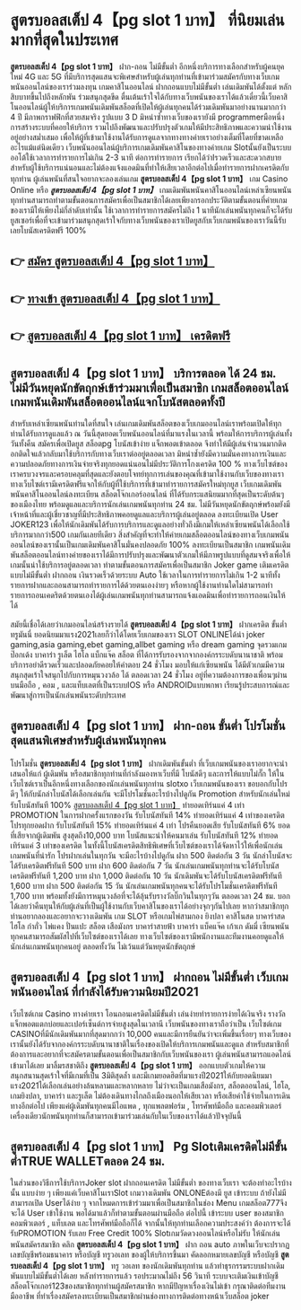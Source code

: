 # สูตรบอลสเต็ป 4【pg slot 1 บาท】  ที่นิยมเล่นมากที่สุดในประเทศ

**สูตรบอลสเต็ป 4【pg slot 1 บาท】** ฝาก-ถอน ไม่มีขั้นต่ำ  อีกหนึ่งบริการทางเลือกสำหรับผู้คนยุคใหม่ 4G และ 5G ที่มีบริการสุดแสนจะพิเศษสำหรับผู้เล่นทุกท่านที่เข้ามาร่วมสมัครกับทางเว็บเกมพนันออนไลน์ของเราร่วมลงทุน เกมคาสิโนออนไลน์ ฝากถอนแบบไม่มีขั้นต่ำ เล่นเดิมพันได้ตั้งแต่ หลักสิบบาทขึ้นไปถึงหลักพัน ร่วมสนุกสุดขีด ตื่นเต้นเร้าใจได้กับทางเว็บพนันของเราได้แล้วเดี๋ยวนี้เว็บคาสิโนออนไลน์ผู้ให้บริการเกมพนันเดิมพันสล็อตที่เปิดให้ผู้เล่นทุกคนได้ร่วมเดิมพันมาอย่างนานมากกว่า 4 ปี มีภาพกราฟฟิกที่สวยสมจริง รูปแบบ 3 D
มิหนำซ้ำทางเว็บของเรายังมี  programmerมือหนึ่งการสร้างระบบที่คอยให้บริการ  รวมไปถึงพัฒนาและปรับปรุงตัวเกมให้มีประสิทธิภาพและความน่าใช้งานอยู่อย่างสม่ำเสมอ เพื่อให้ผู้ที่เข้ามาใช้งานได้รับการดูแลจากทางทางค่ายเราอย่างเต็มที่โดยที่ขาดเหลืออะไรแม้แต่นิดเดียว เว็บพนันออนไลน์ผู้บริการเกมเดิมพันคาสิโนของทางค่ายเกม Slotนั้นยังเป็นระบบออโต้ใช้เวลาการทำรายการไม่เกิน 2-3 นาที ต่อการทำรายการ เรียกได้ว่าIรวดเร็วและสะดวกสบายสำหรับผู้ใช้บริการแน่นอนและไม่ต้องแจ้งแอดมินที่ทำให้เสียเวลาอีกต่อไปเมื่อทำรายการฝากเครดิตกับทุกท่าน
ผู้เล่นพนันที่สนใจอยากจะลองเล่นเกม **สูตรบอลสเต็ป 4【pg slot 1 บาท】** เกม Casino Online หรือ ***สูตรบอลสเต็ป 4【pg slot 1 บาท】*** เกมเดิมพันพนันคาสิโนออนไลน์เหล่าเซียนพนันทุกท่านสามารถทำตามขั้นตอนการสมัครเพื่อเป็นสมาชิกได้เลยเพียงกรอกประวัติตามขั้นตอนที่ค่ายเกมของเรามีให้เพียงไม่กี่ลำดับเท่านั้น ใช้เวลาการทำรายการสมัครไม่ถึง 1 นาทีนักเล่นพนันทุกคนก็จะได้รับยูสเซอร์เพื่อที่จะเข้ามาร่วมสนุกสุดเร้าใจกับทางเว็บพนันของเราเปิดยูสกับเว็บเกมพนันของเราวันนี้รับเลยโบนัสเครดิตฟรี 100%

## 👉 [สมัคร สูตรบอลสเต็ป 4【pg slot 1 บาท】](https://archa888.com/)
## 👉 [ทางเข้า สูตรบอลสเต็ป 4【pg slot 1 บาท】](https://archa888.com/)
## 👉 [สูตรบอลสเต็ป 4【pg slot 1 บาท】 เครดิตฟรี](https://archa888.com/)

## สูตรบอลสเต็ป 4【pg slot 1 บาท】 บริการตลอด ได้ 24 ชม. ไม่มีวันหยุดนักขัตฤกษ์เข้าร่วมมาเพื่อเป็นสมาชิก เกมสล็อตออนไลน์ เกมพนันเดิมพันสล็อตออนไลน์แจกโบนัสตลอดทั้งปี

สำหรับเหล่าเซียนพนันท่านใดที่สนใจ เล่นเกมเดิมพันสล็อตของเว็บเกมออนไลน์เราพร้อมเปิดให้ทุกท่านได้รับการดูแลแล้ว ณ วันนี้สุดยอดเว็บพนันออนไลน์ที่มาแรงในเวลานี้ พร้อมให้การบริการผู้เล่นทั้งวันทั้งคืน สมัครเพื่อเปิดยูส สล็อตpg โบนัสเข้าง่าย แจ็กพอตเข้าตลอด จึงทำให้มีผู้เล่นจำนวนมากติดอกติดใจแล้วกลับมาใช้บริการกับทางเว็บเราต่ออยู่ตลอดเวลา มิหนำซ้ำยังมีความมั่นคงทางการเงินและความปลอดภัยทางการเงินจ่ายจริงทุกยอดแน่นอนไม่มีประวัติการโกงเครดิต 100 % ทางเว็บไซต์ของเราครบวงจรและครอบคลุมที่สุดและยังตอบโจทย์ทุกการเล่นของคุณที่เข้ามาใช้งานกับเว็บของทางเรา
ทางเว็บไซต์เรามีเครดิตฟรีแจกให้กับผู้ที่ใช้บริการที่เข้ามาทำรายการสมัครใหม่ทุกยูส เว็บเกมเดิมพันพนันคาสิโนออนไลน์ลงทะเบียน สล็อตโจ๊กเกอร์ออนไลน์ ที่ได้รับกระแสนิยมมากที่สุดเป็นระดับต้นๆของเมืองไทย พร้อมดูแลและบริการนักเล่นเกมพนันทุกท่าน 24 ชม. ไม่มีวันหยุดนักขัตฤกษ์พร้อมยังมีเจ้าหน้าที่และผู้เชี่ยวชาญที่มีประสิทธิภาพคอยดูแลและบริการผู้เล่นอยู่ตลอด ลงทะเบียนเปิด User JOKER123 เพื่อให้นักเดิมพันได้รับการบริการและดูแลอย่างทั่วถึงมีเกมให้เหล่าเซียนพนันได้เลือกใช้บริการมากกว่า500 เกมกันเลยทีเดียว
สิ่งสำคัญที่จะทำให้ค่ายเกมสล็อตออนไลน์ของทางเว็บเกมพนันออนไลน์ของเรานั้นเป็นเกมเดิมพันคาสิโนมั่นคงปลอดภัย 100% ลงทะเบียนเป็นสมาชิก  เกมพนันเดิมพันสล็อตออนไลน์ทางค่ายของเราได้มีการปรับปรุงและพัฒนาตัวเกมให้มีภาพรูปแบบที่ดูสมจจริงเพื่อให้เกมนั้นน่าใช้บริการอยู่ตลอดเวลา ทำตามขั้นตอนการสมัครเพื่อเป็นสมาชิก Joker game เติมเครดิตแบบไม่มีขั้นต่ำ ฝากถอน เงินรวดเร็วด้วยระบบ Auto ใช้เวลาในการทำรายการไม่เกิน 1-2 นาทีทั้งรายการฝากและถอนสามารถทำรายการได้ด้วยตนเองง่ายๆ หรือหากผู้ใช้งานท่านใดไม่สามารถทำรายการถอนเคดริตด้วยตนเองได้ผู้เล่นเกมพนันทุกท่านสามารถแจ้งแอดมินเพื่อทำรายการถอนเงินให้ได้

สมัยนี้เชื่อได้เลยว่าเกมออนไลน์สร้างรายได้ **สูตรบอลสเต็ป 4【pg slot 1 บาท】** ฝากเครดิต ขั้นต่ำทรูมันนี่ ยอดนิยมมาแรง2021เลยก็ว่าได้โดยเว็บเกมของเรา SLOT ONLINEได้นำ  joker gaming,asia gaming,ebet gaming,allbet gaming หรือ dream gaming จุดรวมเกมป๊อกเด้ง บาคาร่า รูเล็ต ไฮโล แบ็กแจ๊ค สล็อต ที่ได้การรับรองจากจากองค์กรระบดับนานาชาติ พร้อมบริการอย่าดีรวดเร็วและปลอดภัยคอยให้คำตอบ 24 ชั่วโมง มอบให้แก่เซียนพนัน ได้มีตัวเกมมีความสนุกสุดเร้าใจสนุกไปกับการหมุนวงวล้อ ได้ ตลอดเวลา 24 ชั่วโมง อยู่ที่ความต้องการของเพื่อนๆผ่านบนมือถือ , คอม , และแท็บเลตที่เป็นระบบIOS หรือ ANDROIDแบบพกพา เรียนรู้ประสบการณ์และพัฒนาสู่การเป็นนักเล่นพนันระดับประเทศ

## สูตรบอลสเต็ป 4【pg slot 1 บาท】 ฝาก-ถอน ขั้นต่ำ โปรโมชั่นสุดแสนพิเศษสำหรับผู้เล่นพนันทุกคน

โปรโมชั่น **สูตรบอลสเต็ป 4【pg slot 1 บาท】** ฝากเดิมพันขั้นต่ำ ที่เว็บเกมพนันของเราอยากจะนำเสนอให้แก่  ผู้เดิมพัน หรือสมาชิกทุกท่านที่กำลังมองหาเว็บที่มี โบนัสดีๆ และการให้แบบไม่กั๊ก ให้ในเว็บไซต์เราเป็นอีกหนึ่งทางเลือกของนักเล่นพนันทุกท่าน slotxo เว็บเกมพนันของเรา ขอบอกกับโปรดีๆ ให้กับนักล่าโบนัสได้เลือกเล่นกัน จะมีโปรโมชั่นอะไรบ้างไปดูกัน
 Promotion สำหรับนักเล่นใหม่ รับโบนัสทันที 100% [สูตรบอลสเต็ป 4【pg slot 1 บาท】](https://archa888.com/) ทำยอดเทิร์นแค่ 4 เท่า
 PROMOTION ในการฝากครั้งแรกของวัน รับโบนัสทันที 14% ทำยอดเทิร์นแค่ 4 เท่าของเครดิต
โปรทุกยอดฝาก รับโบนัสทันที 15% ทำยอดเทิร์นแค่ 4 เท่า
โปรคืนยอดเสีย รับโบนัสทันที 6% ยอดที่เสียจากผู้เดิมพัน สูงสุดถึง10,000 บาท
โบนัสแนะนำให้คนมาเล่น รับโบนัสทันที 12% ทำยอดเทิร์นแค่ 3 เท่าของเครดิต
ในทั้งนี้โบนัสเครดิตสิทธิพิเศษที่เว็บไซต์ของเราได้จัดหาไว้ให้เพื่อนักเล่นเกมพนันที่น่ารัก โปรฝากเล่นในทุกวัน จะมีอะไรบ้างไปดูกัน
ฝาก 500 ติดต่อกัน 3 วัน นักล่าโบนัสจะได้รับเครดิตฟรีทันที 500 บาท
ฝาก 600 ติดต่อกัน 7 วัน นักเล่นเกมพนันทุกท่านจะได้รับโบนัสเครดิตฟรีทันที 1,200 บาท
ฝาก 1,000 ติดต่อกัน 10 วัน นักเดิมพันจะได้รับโบนัสเครดิตฟรีทันที 1,600 บาท
ฝาก 500 ติดต่อกัน 15 วัน นักเล่นเกมพนันทุกคนจะได้รับโปรโมชั่นเครดิตฟรีทันที 1,700 บาท
พร้อมทั้งยังมีการหมุนวงล้อที่จะได้ลุ้นรับรางวัลบิ๊กวินในทุกๆวัน ตลอดเวลา 24 ชม. บอกได้เลยว่าคืนทุนให้กับผู้เล่นที่เป็นผู้ใช้งานกับเว็บคาสิโนของเราได้อย่างจุกๆกันไปเลย หากว่าสมาชิกทุกท่านอยากลองและอยากจะวางเดิมพัน เกม SLOT หรือเกมไพ่สามกอง  ยิงปลา คาสิโนสด บาคาร่าสด ไฮโล กำถั่ว ไพ่แคง ปั่นแปะ สล็อต เสือมังกร บาคาร่าสายฟ้า บาคาร่า แบ็คแจ๊ค เก้าเก ดัมมี่ เซียนพนันทุกคนสามารถสัมผัสไปที่เว็บไซต์ของเราได้เลย ทางเว็บไซต์ของเรามีพนักงานและทีมงานคอยดูแลให้นักเล่นเกมพนันทุกคนอยู่ ตลอดทั้งวัน ไม่เว้นแต่วันหยุดนักขัตฤกษ์

## สูตรบอลสเต็ป 4【pg slot 1 บาท】 ฝากถอน ไม่มีขั้นต่ำ  เว็บเกมพนันออนไลน์ ที่กำลังได้รับความนิยมปี2021

เว็บไซต์เกม Casino ทางค่ายเรา โอนถอนเครดิตไม่มีขั้นต่ำ เล่นง่ายทำรายการง่ายได้เงินจริง รางวัลแจ็กพอตแตกบ่อยและเปอร์เซ็นต์การจ่ายสูงสุดในเวลานี เว็บพนันของทางเราถือว่าเป็น เว็บไซต์เกม CASINOที่มีนักเดิมพันมากที่สุดมากกว่า 10,000 คนและมีการยืนยันว่าจะเพิ่มขึ้นเรื่อยๆ ทางเว็บของเรานั้นยังได้รับจากองค์กรระบดับนานาชาติในเรื่องของเปิดให้บริการเกมพนันและดูแล สำหรับสมาชิกที่ต้องการและอยากที่จะสมัครตามขั้นตอนเพื่อเป็นสมาชิกกับเว็บพนันของเรา ผู้เล่นพนันสามารถแอดไลน์เข้ามาได้เลย
	มาลิ้มรสชาติถึง **สูตรบอลสเต็ป 4【pg slot 1 บาท】** ออกแบบตัวเกมให้ความสนุกสนานสุดเร้าใจที่มีเกมที่เป็น 3มิติสุดล้ำ และมีเกมยอดฮิตที่มาแรงปี2021ให้กับยอดนิยมมาแรง2021ได้เลือกเล่นอย่างล้นหลามและหลากหลาย  ไม่ว่าจะเป็นเกมเสือมังกร, สล็อตออนไลน์, ไฮโล, เกมยิงปลา, บาคาร่า และรูเล็ต ไม่ต้องเดินทางไกลถึงเมืองนอกให้เสียเวลา หรือเสียค่าใช้จ่ายในการเดินทางอีกต่อไป เพียงแค่ผู้เดิมพันทุกคนมีไอแพด , ทุกแพลตฟอร์ม , โทรศัพท์มือถือ และคอมพิวเตอร์เครื่องเดียวนักพนันทุกท่านก็สามารถเข้ามาร่วมเล่นกับในเว็บของเราได้แล้วปัจจุบันนี้

## สูตรบอลสเต็ป 4【pg slot 1 บาท】  Pg Slotเติมเครดิตไม่มีขั้นต่ำTRUE WALLETตลอด 24 ชม.

ในส่วนของวิธีการใช้บริการJoker slot ฝากถอนเครดิต ไม่มีขั้นต่ำ ของทางเว็บเรา จะต้องทำอะไรบ้างนั้น แบบง่าย ๆ เพียงแค่เว็บคาสิโนเราSlot เกมวางเดิมพัน ONLONEต้องมี ยูส เข้าระบบ ถ้ายังไม่มีสามารถเปิด Userได้ง่าย ๆ จากโหมดการเข้าร่วมมาเพื่อเป็นสมาชิกในช่อง Menu เกมสล็อต777จึงจะได้ User เข้าใช้งาน พอได้มาแล้วก็ทำตามขั้นตอนผ่านมือถือ ต่อไปนี้
เข้าระบบ user  ของสมาชิก คอมพิวเตอร์ , แท็บเลต และโทรศัพท์มือถือก็ได้
จากนั้นให้ทุกท่านเลือกความประสงค์ว่า ต้องการจะได้รับPROMOTION รับเลย Free Credit 100% Slotเกมวัดดวงออนไลน์หรือไม่รับ
ให้นักเล่นพนันสมัครสมาชิก คลิก **สูตรบอลสเต็ป 4【pg slot 1 บาท】** ฝาก ถอน auto ภาพในเว็บจะปรากฏเลขบัญชีพร้อมธนาคาร หรือบัญชี ทรูวอเลท ของผู้ให้บริการขึ้นมา
คัดลอกหมายเลขบัญชี หรือบัญชี **สูตรบอลสเต็ป 4【pg slot 1 บาท】** ทรู วอเลท ของนักเดิมพันทุกท่าน แล้วทำธุรกรรมระบบฝากเดิมพันแบบไม่มีขั้นต่ำได้เลย
หลังทำรายการแล้ว รอประมาณไม่ถึง 56 วินาที ระบบจะเติมเงินเข้าบัญชีสล็อตโจ๊กเกอร์123ของสมาชิกทุกท่านผู้สมัครสมาชิก
หากมีปัญหาเรื่องเงินไม่เข้า กรุณาติดต่อทีมงานมืออาชีพ ที่ทำเรื่องสมัครลงทะเบียนเป็นสมาชิกผ่านช่องทางการติดต่อทางหน้าเว็บสล็อต joker


